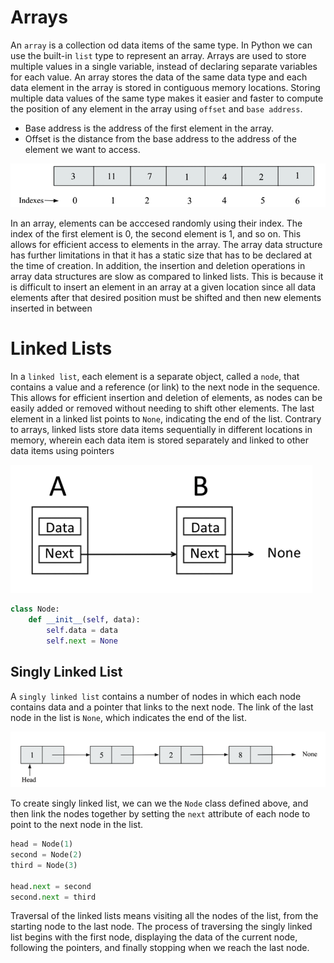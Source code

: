 # Arrays

An `array` is a collection od data items of the same type. In Python we can use the built-in `list` type to represent an array. Arrays are used to store multiple values in a single variable, instead of declaring separate variables for each value.
An array stores the data of the same data type and each data element in the array is stored in contiguous memory locations.
Storing multiple data values of the same type makes it easier and faster to compute the position of any element in the array using `offset` and `base address`.

- Base address is the address of the first element in the array.
- Offset is the distance from the base address to the address of the element we want to access.

![alt text](image.png)

In an array, elements can be acccesed randomly using their index. The index of the first element is 0, the second element is 1, and so on. This allows for efficient access to elements in the array. The array data structure has further limitations in that it has a static size that has to be declared at the time of creation. In addition, the insertion and deletion operations in array data structures are slow as compared to linked lists. This is because it is difficult to insert an element in an array at a given location since all data elements after that desired position must be shifted and then new elements inserted in between

# Linked Lists

In a `linked list`, each element is a separate object, called a `node`, that contains a value and a reference (or link) to the next node in the sequence. This allows for efficient insertion and deletion of elements, as nodes can be easily added or removed without needing to shift other elements. The last element in a linked list points to `None`, indicating the end of the list. Contrary to arrays, linked lists store data items sequentially in different locations in memory, wherein each data item is stored separately and linked to other data items using pointers

![alt text](image-1.png)

```python
class Node:
    def __init__(self, data):
        self.data = data
        self.next = None
```

## Singly Linked List

A `singly linked list` contains a number of nodes in which each node contains data and a pointer that links to the next node. The link of the last node in the list is `None`, which indicates the end of the list.

![alt text](image-2.png)

To create singly linked list, we can we the `Node` class defined above, and then link the nodes together by setting the `next` attribute of each node to point to the next node in the list.

```python
head = Node(1)
second = Node(2)
third = Node(3)

head.next = second
second.next = third
```

Traversal of the linked lists means visiting all the nodes of the list, from the starting node to the last node. The process of traversing the singly linked list begins with the first node, displaying the data of the current node, following the pointers, and finally stopping when we reach the last node.
